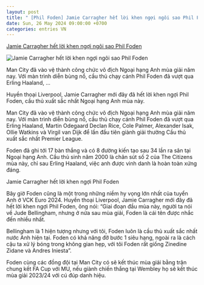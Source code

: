 ```yaml
---
layout: post
title: " [Phil Foden] Jamie Carragher hết lời khen ngợi ngôi sao Phil Foden"
date: Sun, 26 May 2024 09:00:00 +0700
categories: entries VN
---
```

[Jamie Carragher hết lời khen ngợi ngôi sao Phil Foden](https://bongda24h.vn/bong-da-anh/jamie-carragher-het-loi-khen-ngoi-phil-foden-172-388753.html)

![Jamie Carragher hết lời khen ngợi ngôi sao Phil Foden](https://static.bongda24h.vn/medias/standard/2024/05/25/6-2505191404.png)

Man City đã vào vệ thành công chức vô địch Ngoại hạng Anh mùa giải năm nay. Với màn trình diễn bùng nổ, cầu thủ chạy cánh Phil Foden đã vượt qua Erling Haaland, ...

Huyền thoại Liverpool, Jamie Carragher mới đây đã hết lời khen ngợi Phil Foden, cầu thủ xuất sắc nhất Ngoại hạng Anh mùa này.

Man City đã vào vệ thành công chức vô địch Ngoại hạng Anh mùa giải năm nay. Với màn trình diễn bùng nổ, cầu thủ chạy cánh Phil Foden đã vượt qua Erling Haaland, Martin Odegaard Declan Rice, Cole Palmer, Alexander Isak, Ollie Watkins và Virgil van Dijk để lần đầu tiên giành giải thưởng Cầu thủ xuất sắc nhất Premier League.

Foden đã ghi tới 17 bàn thắng và có 8 đường kiến tạo sau 34 lần ra sân tại Ngoại hạng Anh. Cầu thủ sinh năm 2000 là chân sút số 2 của The Citizens mùa này, chỉ sau Erling Haaland, việc anh được vinh danh là hoàn toàn xứng đáng.

Jamie Carragher hết lời khen ngợi Phil Foden

Bây giờ Foden cũng là một trong những niềm hy vọng lớn nhất của tuyển Anh ở VCK Euro 2024. Huyền thoại Liverpool, Jamie Carragher mới đây đã hết lời khen ngợi Phil Foden, ông nói: “Giai đoạn đầu mùa này, người ta nói về Jude Bellingham, nhưng ở nửa sau mùa giải, Foden là cái tên được nhắc đến nhiều nhất.

Bellingham là 1 hiện tượng nhưng với tôi, Foden luôn là cầu thủ xuất sắc nhất nước Anh hiện tại. Foden có khả năng đỡ bước 1 siêu hạng, ngoài ra là cách cậu ta xử lý bóng trong không gian hẹp, với tôi Foden rất giống Zinedine Zidane và Andres Iniesta”.

Foden cùng các đồng đội tại Man City có sẽ kết thúc mùa giải bằng trận chung kết FA Cup với MU, nếu giành chiến thắng tại Wembley họ sẽ kết thúc mùa giải 2023/24 với cú đúp danh hiệu.

